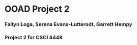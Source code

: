 # OOAD Project 2
### Fallyn Loga, Serena Evans-Lutterodt, Garrett Hempy
### Project 2 for CSCI 4448
